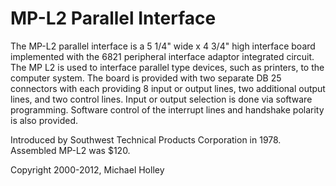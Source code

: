 # MP-L2 Parallel Interface

The MP-L2 parallel interface is a 5 1/4" wide x 4 3/4" high interface board implemented with the 6821 peripheral interface adaptor integrated circuit. The MP L2 is used to interface parallel type devices, such as printers, to the computer system. The board is provided with two separate DB 25 connectors with each providing 8 input or output lines, two additional output lines, and two control lines. Input or output selection is done via software programming. Software control of the interrupt lines and handshake polarity is also provided.

Introduced by Southwest Technical Products Corporation in 1978. Assembled MP-L2 was $120.

Copyright 2000-2012, Michael Holley